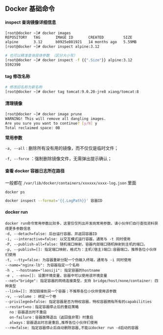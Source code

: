 ## Docker 基础命令

#### inspect 查询镜像详细信息

```sh
[root@docker ~]# docker images
REPOSITORY   TAG       IMAGE ID       CREATED         SIZE
alpine       3.12      b0925e081921   14 months ago   5.59MB
[root@docker ~]# docker inspect alpine:3.12

# 也可以精准查询具体参数 （区分大小写）
[root@docker ~]# docker inspect -f {{".Size"}} alpine:3.12
5592390
```



#### tag 修改名称

```sh
# 修改旧名称为新名称
[root@docker ~]# docker tag tomcat:9.0.20-jre8 xiang/tomcat:8
```



#### 清理镜像

````sh
[root@docker ~]# docker image prune
WARNING! This will remove all dangling images.
Are you sure you want to continue? [y/N] y
Total reclaimed space: 0B
````

**常用参数**

`-a, --all` : 删除所有没有用的镜像，而不仅仅是临时文件；

`-f, --force` ：强制删除镜像文件，无需弹出提示确认；



#### 查看 docker 容器日志所在路径

一般都在 `/var/lib/docker/containers/xxxxxx/xxxx-log.json` 里面

```sh
docker ps

docker inspect --format='{{.LogPath}}' 容器ID
```



#### docker run

```
docker run命令常用参数比较多，这里仅仅列出开发岗常用参数，请小伙伴们自行查找资料获得更多参数信息
-d, --detach=false: 后台运行容器，并返回容器ID
-i, --interactive=false: 以交互模式运行容器，通常与 -t 同时使用
-P, --publish-all=false: 随机端口映射，容器内部端口随机映射到主机的端口。
-p, --publish=[]: 指定端口映射，格式为：主机(宿主)端口:容器端口，推荐各位小伙伴们使用
-t, --tty=false: 为容器重新分配一个伪输入终端，通常与 -i 同时使用
--name="nginx-lb": 为容器指定一个名称
-h , --hostname="laosiji": 指定容器的hostname
-e , --env=[]: 设置环境变量，容器中可以使用该环境变量
--net="bridge": 指定容器的网络连接类型，支持 bridge/host/none/container: 四种类型
--link=[]: 添加链接到另一个容器；不推荐各位小伙伴使用该参数
-v, --volume : 绑定一个卷
--privileged=false: 指定容器是否为特权容器，特权容器拥有所有的capabilities 
--restart=no：指定容器停止后的重启策略
  no：容器退出时不重启 
  on-failure：容器故障退出（返回值非零）时重启 
  always：容器退出时总是重启,推荐各位小伙伴们使用 
--rm=false: 指定容器停止后自动删除容器,不能以docker run -d启动的容器
```

